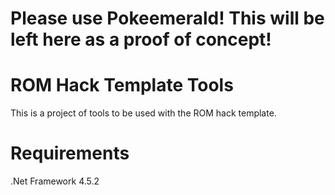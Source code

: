 Please use Pokeemerald! This will be left here as a proof of concept!
================

ROM Hack Template Tools
===================

This is a project of tools to be used with the ROM hack template.

Requirements
====================

.Net Framework 4.5.2
